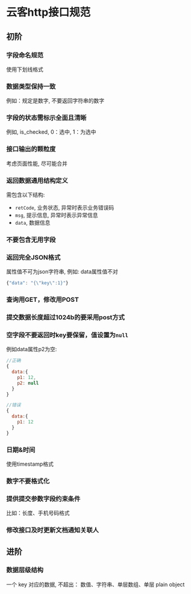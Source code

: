 # 云客http接口规范

## 初阶

### 字段命名规范

使用下划线格式

### 数据类型保持一致

例如：规定是数字, 不要返回字符串的数字

### 字段的状态需标示全面且清晰

例如, is\_checked, 0：选中, 1：为选中

### 接口输出的颗粒度

考虑页面性能, 尽可能合并

### 返回数据通用结构定义

需包含以下结构:

* `retCode`, 业务状态, 异常时表示业务错误码
* `msg`, 提示信息, 异常时表示异常信息
* `data`, 数据信息

### 不要包含无用字段

### 返回完全JSON格式

属性值不可为json字符串, 例如: data属性值不对

```js
{"data": "{\"key\":1}"}
```

### 查询用GET，修改用POST

### 提交数据长度超过1024b的要采用post方式

### 空字段不要返回时key要保留，值设置为`null`
例如data属性p2为空:
```js
//正确
{
  data:{
    p1: 12,
    p2: null
  }
}

//错误
{
  data:{
    p1: 12
  }
}
```

### 日期&时间
使用timestamp格式

### 数字不要格式化

### 提供提交参数字段约束条件
比如：长度、手机号码格式

### 修改接口及时更新文档通知关联人



## 进阶

### 数据层级结构
一个 key 对应的数据, 不超出： 数值、字符串、单层数组、单层 plain object



